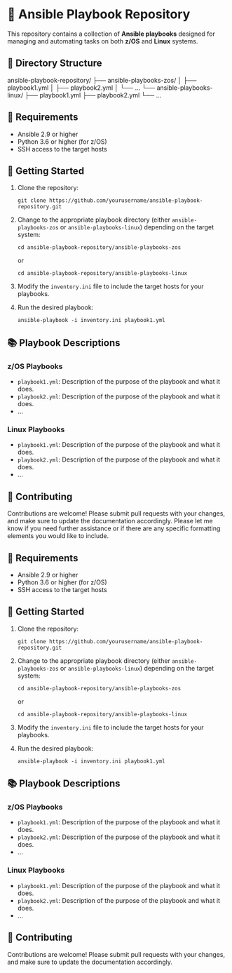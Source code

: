 # 📘 Ansible Playbook Repository

This repository contains a collection of **Ansible playbooks** designed for managing and automating tasks on both **z/OS** and **Linux** systems.

## 📁 Directory Structure
ansible-playbook-repository/
├── ansible-playbooks-zos/
│ ├── playbook1.yml
│ ├── playbook2.yml
│ └── ...
└── ansible-playbooks-linux/
├── playbook1.yml
├── playbook2.yml
└── ...

## 🔧 Requirements

- Ansible 2.9 or higher
- Python 3.6 or higher (for z/OS)
- SSH access to the target hosts

## 🚀 Getting Started

1. Clone the repository:

    ```
    git clone https://github.com/yourusername/ansible-playbook-repository.git
    ```

2. Change to the appropriate playbook directory (either `ansible-playbooks-zos` or `ansible-playbooks-linux`) depending on the target system:

    ```
    cd ansible-playbook-repository/ansible-playbooks-zos
    ```

    or

    ```
    cd ansible-playbook-repository/ansible-playbooks-linux
    ```

3. Modify the `inventory.ini` file to include the target hosts for your playbooks.

4. Run the desired playbook:

    ```
    ansible-playbook -i inventory.ini playbook1.yml
    ```

## 📚 Playbook Descriptions

### z/OS Playbooks

- `playbook1.yml`: Description of the purpose of the playbook and what it does.
- `playbook2.yml`: Description of the purpose of the playbook and what it does.
- ...

### Linux Playbooks

- `playbook1.yml`: Description of the purpose of the playbook and what it does.
- `playbook2.yml`: Description of the purpose of the playbook and what it does.
- ...

## 🤝 Contributing

Contributions are welcome! Please submit pull requests with your changes, and make sure to update the documentation accordingly.
Please let me know if you need further assistance or if there are any specific formatting elements you would like to include.











## 🔧 Requirements

- Ansible 2.9 or higher
- Python 3.6 or higher (for z/OS)
- SSH access to the target hosts

## 🚀 Getting Started

1. Clone the repository:

    ```
    git clone https://github.com/yourusername/ansible-playbook-repository.git
    ```

2. Change to the appropriate playbook directory (either `ansible-playbooks-zos` or `ansible-playbooks-linux`) depending on the target system:

    ```
    cd ansible-playbook-repository/ansible-playbooks-zos
    ```

    or

    ```
    cd ansible-playbook-repository/ansible-playbooks-linux
    ```

3. Modify the `inventory.ini` file to include the target hosts for your playbooks.

4. Run the desired playbook:

    ```
    ansible-playbook -i inventory.ini playbook1.yml
    ```

## 📚 Playbook Descriptions

### z/OS Playbooks

- `playbook1.yml`: Description of the purpose of the playbook and what it does.
- `playbook2.yml`: Description of the purpose of the playbook and what it does.
- ...

### Linux Playbooks

- `playbook1.yml`: Description of the purpose of the playbook and what it does.
- `playbook2.yml`: Description of the purpose of the playbook and what it does.
- ...

## 🤝 Contributing

Contributions are welcome! Please submit pull requests with your changes, and make sure to update the documentation accordingly.
